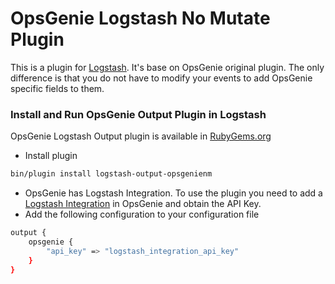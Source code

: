 # OpsGenie Logstash No Mutate Plugin

This is a plugin for [Logstash](https://github.com/elastic/logstash). It's
base on OpsGenie original plugin. The only difference is that you do not have
to modify your events to add OpsGenie specific fields to them.

### Install and Run OpsGenie Output Plugin in Logstash

OpsGenie Logstash Output plugin is available in
[RubyGems.org](https://rubygems.org/gems/logstash-output-opsgenienm)

- Install plugin
```sh
bin/plugin install logstash-output-opsgenienm
```

- OpsGenie has Logstash Integration. To use the plugin you need to add a
  [Logstash Integration](https://app.opsgenie.com/integration?add=Logstash) in
  OpsGenie and obtain the API Key.
- Add the following configuration to your configuration file

```sh
output {
	opsgenie {
		"api_key" => "logstash_integration_api_key"
	}
}
```
